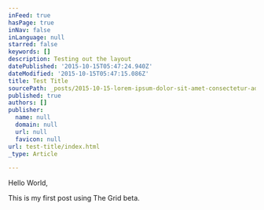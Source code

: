 ```yaml
---
inFeed: true
hasPage: true
inNav: false
inLanguage: null
starred: false
keywords: []
description: Testing out the layout
datePublished: '2015-10-15T05:47:24.940Z'
dateModified: '2015-10-15T05:47:15.086Z'
title: Test Title
sourcePath: _posts/2015-10-15-lorem-ipsum-dolor-sit-amet-consectetur-adipiscing-elit-pha.md
published: true
authors: []
publisher:
  name: null
  domain: null
  url: null
  favicon: null
url: test-title/index.html
_type: Article

---
```

Hello World,

This is my first post using The Grid beta.
